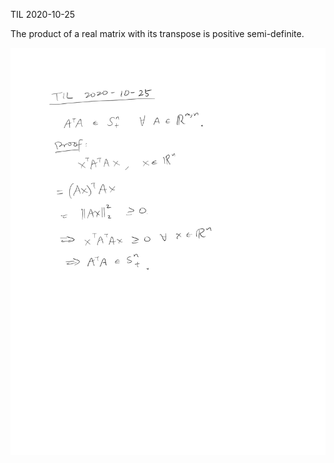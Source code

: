 TIL 2020-10-25

The product of a real matrix with its transpose is positive semi-definite.

![Proof](ATA.jpg)
